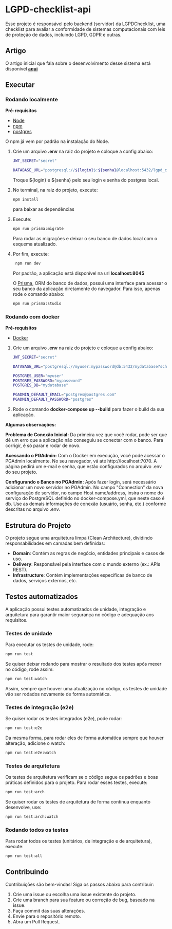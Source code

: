# LGPD-checklist-api

Esse projeto é responsável pelo backend (servidor) da LGPDChecklist, uma checklist para avaliar a conformidade de sistemas computacionais com leis de proteção de dados, incluindo LGPD, GDPR e outras.

## Artigo

O artigo inicial que fala sobre o desenvolvimento desse sistema está disponível **[aqui](https://sol.sbc.org.br/index.php/sbes/article/view/30416)**

## Executar

### Rodando localmente

**Pré-requisitos**

- [Node](https://nodejs.org/)
- [npm](https://www.npmjs.com/)
- [postgres](https://www.postgresql.org/)

O npm já vem por padrão na instalação do Node.

1. Crie um arquivo **.env** na raiz do projeto e coloque a config abaixo:
    ```sh
    JWT_SECRET="secret"

    DATABASE_URL="postgresql://${login}$:${senha}@localhost:5432/lgpd_checklist_local?schema=public"
    ```

    Troque ${login} e ${senha} pelo seu login e senha do postgres local.

2. No terminal, na raiz do projeto, execute:
    ```sh
    npm install
    ```
    para baixar as dependências

3. Execute:
    ```sh
    npm run prisma:migrate
    ```

    Para rodar as migrações e deixar o seu banco de dados local com o esquema atualizado.


4. Por fim, execute:
   
   ```sh
    npm run dev
    ```
    Por padrão, a aplicação está disponível na url **localhost:8045**

    O [Prisma](https://www.prisma.io/), ORM do banco de dados, possui uma interface para acessar o seu banco da aplicação diretamente do navegador. Para isso, apenas rode o comando abaixo:

      ```sh
      npm run prisma:studio
      ```

### Rodando com docker

**Pré-requisitos**

- [Docker](https://www.docker.com/)

1. Crie um arquivo **.env** na raiz do projeto e coloque a config abaixo:
    ```sh
    JWT_SECRET="secret"

    DATABASE_URL="postgresql://myuser:mypassword@db:5432/mydatabase?schema=public"

    POSTGRES_USER="myuser"
    POSTGRES_PASSWORD="mypassword"
    POSTGRES_DB="mydatabase"

    PGADMIN_DEFAULT_EMAIL="postgres@postgres.com"
    PGADMIN_DEFAULT_PASSWORD="postgres"
    ```

2. Rode o comando **docker-compose up --build** para fazer o build da sua aplicação.


**Algumas observações:**

**Problema de Conexão Inicial:** Da primeira vez que você rodar, pode ser que dê um erro que a aplicação não conseguiu se conectar com o banco. Para corrigir, é só parar e rodar de novo.

**Acessando o PGAdmin:** Com o Docker em execução, você pode acessar o PGAdmin localmente. No seu navegador, vá até http://localhost:7070. A página pedirá um e-mail e senha, que estão configurados no arquivo .env do seu projeto.

**Configurando o Banco no PGAdmin:** Após fazer login, será necessário adicionar um novo servidor no PGAdmin. No campo "Connection" da nova configuração de servidor, no campo Host name/address, insira o nome do serviço do PostgreSQL definido no docker-compose.yml, que neste caso é db. Use as demais informações de conexão (usuário, senha, etc.) conforme descritas no arquivo .env.

## Estrutura do Projeto

O projeto segue uma arquitetura limpa (Clean Architecture), dividindo responsabilidades em camadas bem definidas:

- **Domain**: Contém as regras de negócio, entidades principais e casos de uso.
- **Delivery**: Responsável pela interface com o mundo externo (ex.: APIs REST).
- **Infrastructure**: Contém implementações específicas de banco de dados, serviços externos, etc.

## Testes automatizados

A aplicação possui testes automatizados de unidade, integração e arquitetura para garantir maior segurança no código e adequação aos requisitos.

### Testes de unidade

Para executar os testes de unidade, rode:
```sh
npm run test
```

Se quiser deixar rodando para mostrar o resultado dos testes após mexer no código, rode assim:

```sh
npm run test:watch
```

Assim, sempre que houver uma atualização no código, os testes de unidade vão ser rodados novamente de forma automática.

### Testes de integração (e2e)

Se quiser rodar os testes integrados (e2e), pode rodar:

```sh
npm run test:e2e
```

Da mesma forma, para rodar eles de forma automática sempre que houver alteração, adicione o watch:

```sh
npm run test:e2e:watch
```

### Testes de arquitetura

Os testes de arquitetura verificam se o código segue os padrões e boas práticas definidos para o projeto. Para rodar esses testes, execute:

```sh
npm run test:arch
```

Se quiser rodar os testes de arquitetura de forma contínua enquanto desenvolve, use:

```sh
npm run test:arch:watch
```

### Rodando todos os testes

Para rodar todos os testes (unitários, de integração e de arquitetura), execute:

```sh
npm run test:all
```

## Contribuindo

Contribuições são bem-vindas! Siga os passos abaixo para contribuir:

1. Crie uma issue ou escolha uma issue existente do projeto.
1. Crie uma branch para sua feature ou correção de bug, baseado na issue.
2. Faça commit das suas alterações.
3. Envie para o repositório remoto.
4. Abra um Pull Request.
